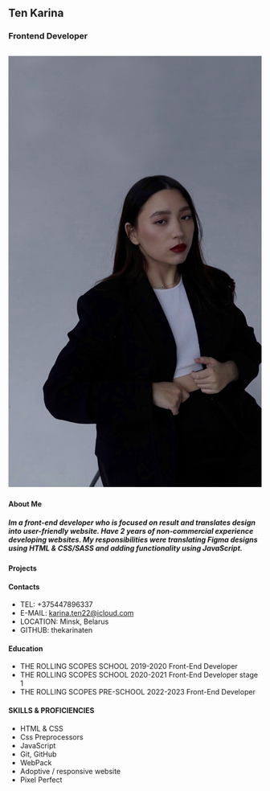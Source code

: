 ## Ten Karina
### Frontend Developer
![avatar](karina.JPG "Пейзаж с горами")
-----------
#### About Me
##### Im a front-end developer who is focused on result and translates design into user-friendly website. Have 2 years of non-commercial experience developing websites. My responsibilities were translating Figma designs using HTML & CSS/SASS and adding functionality using JavaScript.
#### Projects


#### Contacts
* TEL: +375447896337 
* E-MAIL: karina.ten22@icloud.com
* LOCATION: Minsk, Belarus
* GITHUB: thekarinaten
#### Education
* THE ROLLING SCOPES SCHOOL 2019-2020
Front-End Developer
* THE ROLLING SCOPES SCHOOL 2020-2021
Front-End Developer stage 1
* THE ROLLING SCOPES PRE-SCHOOL 2022-2023
Front-End Developer 
#### SKILLS & PROFICIENCIES
* HTML & CSS
* Css Preprocessors
* JavaScript
* Git, GitHub
* WebPack
* Adoptive / responsive website
* Pixel Perfect